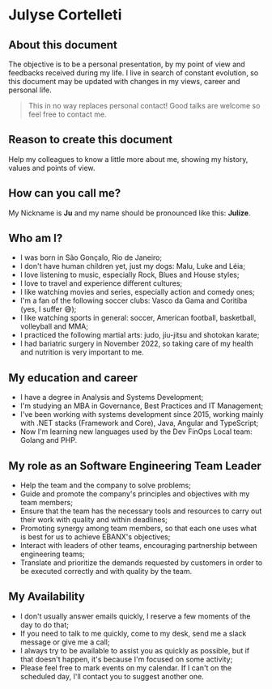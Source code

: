 # Julyse Cortelleti

## About this document
The objective is to be a personal presentation, by my point of view and feedbacks received during my life.
I live in search of constant evolution, so this document may be updated with changes in my views, career and personal life.

> This in no way replaces personal contact! Good talks are welcome so feel free to contact me.

## Reason to create this document
Help my colleagues to know a little more about me, showing my history, values and points of view.

## How can you call me?
My Nickname is **Ju** and my name should be pronounced like this: **Julíze**.

## Who am I?
- I was born in São Gonçalo, Rio de Janeiro;
- I don't have human children yet, just my dogs: Malu, Luke and Léia;
- I love listening to music, especially Rock, Blues and House styles;
- I love to travel and experience different cultures;
- I like watching movies and series, especially action and comedy ones;
- I'm a fan of the following soccer clubs: Vasco da Gama and Coritiba (yes, I suffer 😅);
- I like watching sports in general: soccer, American football, basketball, volleyball and MMA;
- I practiced the following martial arts: judo, jiu-jitsu and shotokan karate;
- I had bariatric surgery in November 2022, so taking care of my health and nutrition is very important to me.

## My education and career
- I have a degree in Analysis and Systems Development;
- I'm studying an MBA in Governance, Best Practices and IT Management;
- I've been working with systems development since 2015, working mainly with .NET stacks (Framework and Core), Java, Angular and TypeScript;
- Now I'm learning new languages used by the Dev FinOps Local team: Golang and PHP.

## My role as an Software Engineering Team Leader
- Help the team and the company to solve problems;
- Guide and promote the company's principles and objectives with my team members;
- Ensure that the team has the necessary tools and resources to carry out their work with quality and within deadlines;
- Promoting synergy among team members, so that each one uses what is best for us to achieve EBANX's objectives;
- Interact with leaders of other teams, encouraging partnership between engineering teams;
- Translate and prioritize the demands requested by customers in order to be executed correctly and with quality by the team.

## My Availability
- I don't usually answer emails quickly, I reserve a few moments of the day to do that;
- If you need to talk to me quickly, come to my desk, send me a slack message or give me a call;
- I always try to be available to assist you as quickly as possible, but if that doesn't happen, it's because I'm focused on some activity;
- Please feel free to mark events on my calendar. If I can't on the scheduled day, I'll contact you to suggest another one.
